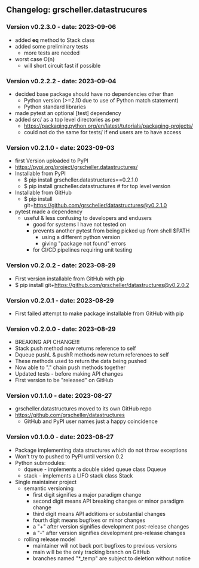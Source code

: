 ## Changelog: grscheller.datastrucures

### Version v0.2.3.0 - date: 2023-09-06
* added __eq__ method to Stack class
* added some preliminary tests
  * more tests are needed
* worst case O(n)
  * will short circuit fast if possible

### Version v0.2.2.2 - date: 2023-09-04
* decided base package should have no dependencies other than
  * Python version (>=2.10 due to use of Python match statement)
  * Python standard libraries
* made pytest an optional \[test\] dependency
* added src/ as a top level directories as per
  * https://packaging.python.org/en/latest/tutorials/packaging-projects/
  * could not do the same for tests/ if end users are to have access

### Version v0.2.1.0 - date: 2023-09-03

* first Version uploaded to PyPI
* https://pypi.org/project/grscheller.datastructures/
* Installable from PyPI
  * $ pip install grscheller.datastructures==0.2.1.0
  * $ pip install grscheller.datastructures # for top level version
* Installable from GitHub
  * $ pip install git+https://github.com/grscheller/datastructures@v0.2.1.0
* pytest made a dependency
  * useful & less confusing to developers and endusers
    * good for systems I have not tested on
    * prevents another pytest from being picked up from shell $PATH
      * using a different python version
      * giving "package not found" errors
    * for CI/CD pipelines requiring unit testing

### Version v0.2.0.2 - date: 2023-08-29
* First version installable from GitHub with pip
* $ pip install git+https://github.com/grscheller/datastructures@v0.2.0.2

### Version v0.2.0.1 - date: 2023-08-29
* First failed attempt to make package installable from GitHub with pip

### Version v0.2.0.0 - date: 2023-08-29

* BREAKING API CHANGE!!!
* Stack push method now returns reference to self
* Dqueue pushL & pushR methods now return references to self
* These methods used to return the data being pushed
* Now able to "." chain push methods together
* Updated tests - before making API changes
* First version to be "released" on GitHub

### Version v0.1.1.0 - date: 2023-08-27

* grscheller.datastructures moved to its own GitHub repo
* https://github.com/grscheller/datastructures
  * GitHub and PyPI user names just a happy coincidence

### Version v0.1.0.0 - date: 2023-08-27

* Package implementing data structures which do not throw exceptions
* Won't try to pushed to PyPI until version 0.2
* Python submodules:
  * dqueue - implements a double sided queue class Dqueue
  * stack - implements a LIFO stack class Stack
* Single maintainer project
  * semantic versioning
    * first digit signifies a major paradigm change
    * second digit means API breaking changes or minor paradigm change
    * third digit means API additions or substantial changes
    * fourth digit means bugfixes or minor changes
    * a "+" after version signifies development post-release changes
    * a "-" after version signifies development pre-release changes
  * rolling release model
    * maintainer will not back port bugfixes to previous versions
    * main will be the only tracking branch on GitHub
    * branches named "*_temp" are subject to deletion without notice 
